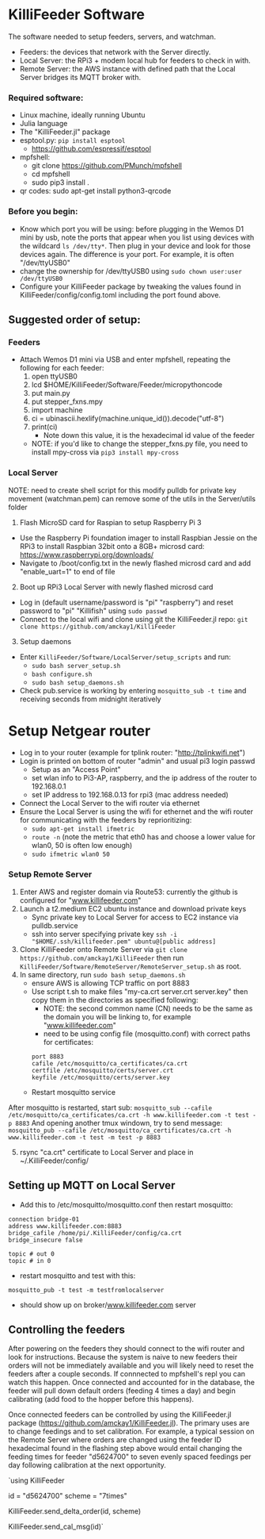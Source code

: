 # KilliFeeder Software

The software needed to setup feeders, servers, and watchman.
* Feeders: the devices that network with the Server directly.
* Local Server: the RPi3 + modem local hub for feeders to check in with.
* Remote Server: the AWS instance with defined path that the Local Server bridges its MQTT broker with.

### Required software:
* Linux machine, ideally running Ubuntu
* Julia language
* The "KilliFeeder.jl" package
* esptool.py: `pip install esptool`
    * https://github.com/espressif/esptool
* mpfshell:
    * git clone https://github.com/PMunch/mpfshell
    * cd mpfshell
    * sudo pip3 install .
* qr codes: sudo apt-get install python3-qrcode

### Before you begin:
* Know which port you will be using: before plugging in the Wemos D1 mini by usb, note the ports that appear when you list using devices with the wildcard `ls /dev/tty*`. Then plug in your device and look for those devices again. The difference is your port. For example, it is often "/dev/ttyUSB0"
* change the ownership for /dev/ttyUSB0 using `sudo chown user:user /dev/ttyUSB0`
* Configure your KilliFeeder package by tweaking the values found in KilliFeeder/config/config.toml including the port found above.

## Suggested order of setup:

### Feeders
* Attach Wemos D1 mini via USB and enter mpfshell, repeating the following for each feeder:
    1. open ttyUSB0
    2. lcd $HOME/KilliFeeder/Software/Feeder/micropythoncode
    3. put main.py
    4. put stepper_fxns.mpy
    5. import machine
    6. ci = ubinascii.hexlify(machine.unique_id()).decode("utf-8")
    7. print(ci)
        * Note down this value, it is the hexadecimal id value of the feeder
    * NOTE: if you'd like to change the stepper_fxns.py file, you need to install mpy-cross via `pip3 install mpy-cross`

### Local Server
NOTE: need to create shell script for this
modify pulldb for private key movement (watchman.pem)
can remove some of the utils in the Server/utils folder

1. Flash MicroSD card for Raspian to setup Raspberry Pi 3
* Use the Raspberry Pi foundation imager to install Raspbian Jessie on the RPi3 to install Raspbian 32bit onto a 8GB+ microsd card: https://www.raspberrypi.org/downloads/
* Navigate to /boot/config.txt in the newly flashed microsd card and add  "enable_uart=1" to end of file
2. Boot up RPi3 Local Server with newly flashed microsd card
* Log in (default username/password is "pi" "raspberry") and reset password to "pi" "Killifish" using `sudo passwd`
* Connect to the local wifi and clone using git the KilliFeeder.jl repo: `git clone https://github.com/amckay1/KilliFeeder` 
3. Setup daemons
* Enter `KilliFeeder/Software/LocalServer/setup_scripts` and run:
    *   `sudo bash server_setup.sh`
    *   `bash configure.sh`
    *   `sudo bash setup_daemons.sh`
* Check pub.service is working by entering `mosquitto_sub -t time` and receiving seconds from midnight iteratively

# Setup Netgear router
* Log in to your router (example for tplink router: "http://tplinkwifi.net")
* Login is printed on bottom of router "admin" and usual pi3 login passwd
    * Setup as an "Access Point" 
    * set wlan info to Pi3-AP, raspberry, and the ip address of the router to 192.168.0.1
    * set IP address to 192.168.0.13 for rpi3 (mac address needed)
* Connect the Local Server to the wifi router via ethernet
* Ensure the Local Server is using the wifi for ethernet and the wifi router for communicating with the feeders by reprioritizing:
    * `sudo apt-get install ifmetric`
    * `route -n` (note the metric that eth0 has and choose a lower value for wlan0, 50 is often low enough)
    * `sudo ifmetric wlan0 50`

### Setup Remote Server
1. Enter AWS and register domain via Route53: currently the github is configured for "www.killifeeder.com"
2. Launch a t2.medium EC2 ubuntu instance and download private keys
    * Sync private key to Local Server for access to EC2 instance via pulldb.service
    * ssh into server specifying private key `ssh -i "$HOME/.ssh/killifeeder.pem" ubuntu@[public address]`
3. Clone KilliFeeder onto Remote Server via `git clone https://github.com/amckay1/KilliFeeder` then run `KilliFeeder/Software/RemoteServer/RemoteServer_setup.sh` as root.
4. In same directory, run `sudo bash setup_daemons.sh`
	* ensure AWS is allowing TCP traffic on port 8883
	* Use script t.sh to make files "my-ca.crt server.crt server.key" then copy them in the directories as specified following:
	    * NOTE: the second common name (CN) needs to be the same as the domain you will be linking to, for example "www.killifeeder.com"
	    * need to be using config file (mosquitto.conf) with correct paths for certificates:
	    ```
	    port 8883
	    cafile /etc/mosquitto/ca_certificates/ca.crt
	    certfile /etc/mosquitto/certs/server.crt
	    keyfile /etc/mosquitto/certs/server.key

	    ```
	* Restart mosquitto service

After mosquitto is restarted, start sub:
`mosquitto_sub --cafile /etc/mosquitto/ca_certificates/ca.crt -h www.killifeeder.com -t test -p 8883`
And opening another tmux windown, try to send message:
`mosquitto_pub --cafile /etc/mosquitto/ca_certificates/ca.crt -h www.killifeeder.com -t test -m test -p 8883`

5. rsync "ca.crt" certificate to Local Server and place in ~/.KilliFeeder/config/

## Setting up MQTT on Local Server
* Add this to /etc/mosquitto/mosquitto.conf then restart mosquitto:
```
connection bridge-01
address www.killifeeder.com:8883
bridge_cafile /home/pi/.KilliFeeder/config/ca.crt
bridge_insecure false

topic # out 0
topic # in 0
```

* restart mosquitto and test with this:

`mosquitto_pub -t test -m testfromlocalserver`

* should show up on broker/www.killifeeder.com server

## Controlling the feeders

After powering on the feeders they should connect to the wifi router and look for instructions. Because the system is naive to new feeders their orders will not be immediately available and you will likely need to reset the feeders after a couple seconds. If connnected to mpfshell's repl you can watch this happen. Once connected and accounted for in the database, the feeder will pull down default orders (feeding 4 times a day) and begin calibrating (add food to the hopper before this
happens).

Once connected feeders can be controlled by using the KilliFeeder.jl package (https://github.com/amckay1/KilliFeeder.jl). The primary uses are to change feedings and to set calibration. For example, a typical session on the Remote Server where orders are changed using the feeder ID hexadecimal found in the flashing step above would entail changing the feeding times for feeder "d5624700" to seven evenly spaced feedings per day following calibration at the next opportunity.

`using KilliFeeder

id = "d5624700"
scheme = "7times"

KilliFeeder.send_delta_order(id, scheme)

KilliFeeder.send_cal_msg(id)`










